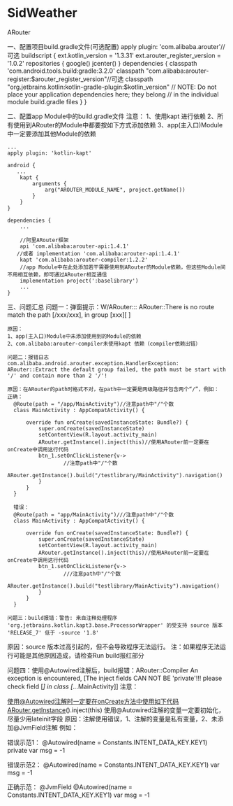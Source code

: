 # SidWeather
ARouter 

  一、配置项目build.gradle文件(可选配置)
  apply plugin: 'com.alibaba.arouter'//可选
  buildscript {
      ext.kotlin_version = '1.3.31'
      ext.arouter_register_version = '1.0.2'
      repositories {
          google()
          jcenter()
      }
      dependencies {
          classpath 'com.android.tools.build:gradle:3.2.0'
          classpath "com.alibaba:arouter-register:$arouter_register_version"//可选
          classpath "org.jetbrains.kotlin:kotlin-gradle-plugin:$kotlin_version"
          // NOTE: Do not place your application dependencies here; they belong
          // in the individual module build.gradle files
      }
  }
  
  二、配置app Module中的build.gradle文件
  注意：
    1、使用kapt 进行依赖
    2、所有使用到ARouter的Module中都要按如下方式添加依赖
    3、app(主入口)Module中一定要添加其他Module的依赖
    
    ...
    apply plugin: 'kotlin-kapt'

    android {
       ...
        kapt {
            arguments {
                arg("AROUTER_MODULE_NAME", project.getName())
            }
        }
    }

    dependencies {
        ...

        //阿里ARouter框架
        api 'com.alibaba:arouter-api:1.4.1'
       //或者 implementation 'com.alibaba:arouter-api:1.4.1'
        kapt 'com.alibaba:arouter-compiler:1.2.2'
        //app Module中在此处添加若干需要使用到ARouter的Module依赖，但这些Module间不用相互依赖，即可通过ARouter相互通信
        implementation project(':baselibrary')
        ...
    }
    
  三、问题汇总
    问题一：弹窗提示：W/ARouter::: ARouter::There is no route match the path [/xxx/xxx], in group [xxx][ ]

    原因：
    1、app(主入口)Module中未添加使用到的Module的依赖
    2、com.alibaba:arouter-compiler未使用kapt 依赖（compiler依赖出错）

    问题二：报错日志
    com.alibaba.android.arouter.exception.HandlerException: ARouter::Extract the default group failed, the path must be start with '/' and contain more than 2 '/'!

    原因：在ARouter的path时格式不对，在path中一定要是两级路径并包含两个“/”，例如：
    正确：
      @Route(path = "/app/MainActivity")//注意path中"/"个数
      class MainActivity : AppCompatActivity() {

          override fun onCreate(savedInstanceState: Bundle?) {
              super.onCreate(savedInstanceState)
              setContentView(R.layout.activity_main)
              ARouter.getInstance().inject(this)//使用ARouter前一定要在onCreate中调用这行代码
              btn_1.setOnClickListener{v->
                      //注意path中"/"个数
                      ARouter.getInstance().build("/testlibrary/MainActivity").navigation()
              }
          }
      }

      错误：
      @Route(path = "app/MainActivity")///注意path中"/"个数
      class MainActivity : AppCompatActivity() {

          override fun onCreate(savedInstanceState: Bundle?) {
              super.onCreate(savedInstanceState)
              setContentView(R.layout.activity_main)
              ARouter.getInstance().inject(this)//使用ARouter前一定要在onCreate中调用这行代码
              btn_1.setOnClickListener{v->
                      ///注意path中"/"个数
                      ARouter.getInstance().build("testlibrary/MainActivity").navigation()
              }
          }
      }
    
    问题三：build报错：警告: 来自注释处理程序 'org.jetbrains.kotlin.kapt3.base.ProcessorWrapper' 的受支持 source 版本 'RELEASE_7' 低于 -source '1.8'

原因：source 版本过高引起的，但不会导致程序无法运行。
注：如果程序无法运行可能是其他原因造成，请检查Run build报红部分

问题四：使用@Autowired注解后，build报错：ARouter::Compiler An exception is encountered, [The inject fields CAN NOT BE 'private'!!! please check field [*] in class [*.*.*.MainActivity]]
注意：

使用@Autowired注解时一定要在onCreate方法中使用如下代码ARouter.getInstance().inject(this)
使用@Autowired注解的变量一定要初始化，尽量少用lateinit字段
原因：注解使用错误，1、注解的变量是私有变量，2、未添加@JvmField注解
例如：

错误示范1：
    @Autowired(name = Constants.INTENT_DATA_KEY.KEY1)
    private var msg = -1
    
错误示范2：
    @Autowired(name = Constants.INTENT_DATA_KEY.KEY1)
    var msg = -1

正确示范：
    @JvmField
    @Autowired(name = Constants.INTENT_DATA_KEY.KEY1)
    var msg = -1
